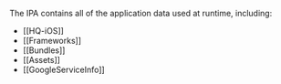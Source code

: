 The IPA contains all of the application data used at runtime, including:
- [[HQ-iOS]]
- [[Frameworks]]
- [[Bundles]]
- [[Assets]]
- [[GoogleServiceInfo]]